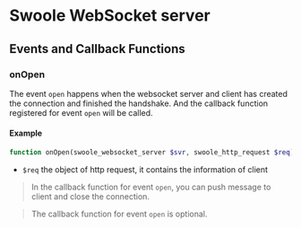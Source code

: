 # Swoole WebSocket server

## Events and Callback Functions

### onOpen

The event `open` happens when the websocket server and client has created the connection and finished the handshake. And the callback function registered for event `open` will be called.

#### Example

```php
function onOpen(swoole_websocket_server $svr, swoole_http_request $req)
```

- `$req` the object of http request, it contains the information of client

> In the callback function for event `open`, you can push message to client and close the connection.

> The callback function for event `open` is optional.
